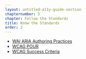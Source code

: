 ```yaml
---
layout: untitled-a11y-guide-section
chapternumber: 5
chapter: Follow the Standards
title: Know the Standards
order: 2
---
```


- [WAI ARIA Authoring Practices](https://www.w3.org/TR/wai-aria-practices-1.2/)
- [WCAG POUR](https://www.w3.org/WAI/standards-guidelines/wcag/glance/)
- [WCAG Success Criteria](https://www.w3.org/WAI/WCAG21/quickref/?currentsidebar=%23col_overview&levels=aaa&technologies=smil%2Cpdf%2Cflash%2Csl)
